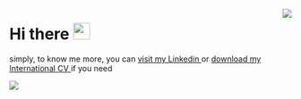 
<img align="right" src="https://github-readme-streak-stats.herokuapp.com?user=albasyir&theme=vue&hide_border=true"></img>

# Hi there <img width='30' src="https://raw.githubusercontent.com/MartinHeinz/MartinHeinz/master/wave.gif">

<p>
  simply, to know me more, you can
  <a href='https://www.linkedin.com/in/albasyir/' target='_blank'>
    visit my Linkedin
  </a>
  or
  <a href='https://s3-ap-southeast-1.amazonaws.com/glints-dashboard/resume/46af71faae9c41cfea79c9a108708ee8.pdf' target='_blank'>
    download my International CV
  </a>
  if you need
</p>

![](https://visitor-badge.glitch.me/badge?page_id=albasyir.albasyir)
